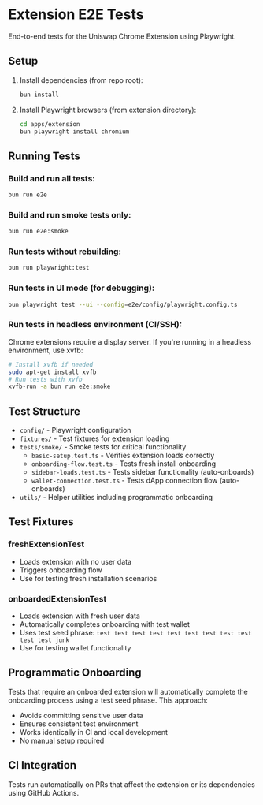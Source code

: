 # Extension E2E Tests

End-to-end tests for the Uniswap Chrome Extension using Playwright.

## Setup

1. Install dependencies (from repo root):
   ```bash
   bun install
   ```

2. Install Playwright browsers (from extension directory):
   ```bash
   cd apps/extension
   bun playwright install chromium
   ```

## Running Tests

### Build and run all tests:
```bash
bun run e2e
```

### Build and run smoke tests only:
```bash
bun run e2e:smoke
```

### Run tests without rebuilding:
```bash
bun run playwright:test
```

### Run tests in UI mode (for debugging):
```bash
bun playwright test --ui --config=e2e/config/playwright.config.ts
```

### Run tests in headless environment (CI/SSH):
Chrome extensions require a display server. If you're running in a headless environment, use xvfb:
```bash
# Install xvfb if needed
sudo apt-get install xvfb
# Run tests with xvfb
xvfb-run -a bun run e2e:smoke
```


## Test Structure

- `config/` - Playwright configuration
- `fixtures/` - Test fixtures for extension loading
- `tests/smoke/` - Smoke tests for critical functionality
  - `basic-setup.test.ts` - Verifies extension loads correctly
  - `onboarding-flow.test.ts` - Tests fresh install onboarding
  - `sidebar-loads.test.ts` - Tests sidebar functionality (auto-onboards)
  - `wallet-connection.test.ts` - Tests dApp connection flow (auto-onboards)
- `utils/` - Helper utilities including programmatic onboarding

## Test Fixtures

### freshExtensionTest
- Loads extension with no user data
- Triggers onboarding flow
- Use for testing fresh installation scenarios

### onboardedExtensionTest
- Loads extension with fresh user data
- Automatically completes onboarding with test wallet
- Uses test seed phrase: `test test test test test test test test test test test junk`
- Use for testing wallet functionality

## Programmatic Onboarding

Tests that require an onboarded extension will automatically complete the onboarding process using a test seed phrase. This approach:
- Avoids committing sensitive user data
- Ensures consistent test environment
- Works identically in CI and local development
- No manual setup required

## CI Integration

Tests run automatically on PRs that affect the extension or its dependencies using GitHub Actions.
